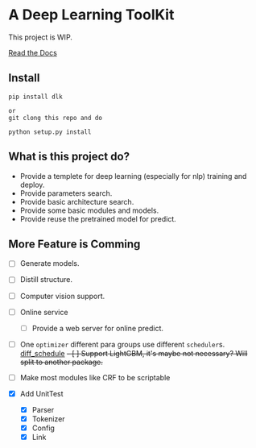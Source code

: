 
# A Deep Learning ToolKit

This project is WIP.

[Read the Docs](https://dlk.readthedocs.io/en/latest/)


## Install

```
pip install dlk

or 
git clong this repo and do

python setup.py install

```
## What is this project do?

* Provide a templete for deep learning (especially for nlp) training and deploy.
* Provide parameters search.
* Provide basic architecture search.
* Provide some basic modules and models.
* Provide reuse the pretrained model for predict.

## More Feature is Comming


- [ ] Generate models.

- [ ] Distill structure.

- [ ] Computer vision support.

- [ ] Online service
    - [ ] Provide a web server for online predict.

- [ ] One `optimizer` different para groups use different `scheduler`s. [diff_schedule](https://pytorch.org/docs/stable/generated/torch.optim.lr_scheduler.CyclicLR.html#torch.optim.lr_scheduler.CyclicLR)
~~- [ ] Support LightGBM, it's maybe not necessary? Will split to another package.~~
* [ ] Make most modules like CRF to be scriptable

* [X] Add UnitTest
    * [X] Parser
    * [X] Tokenizer
    * [X] Config
    * [X] Link
